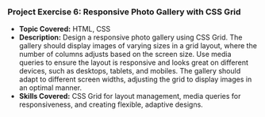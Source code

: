 ### Project Exercise 6: Responsive Photo Gallery with CSS Grid

- **Topic Covered:** HTML, CSS
- **Description:** Design a responsive photo gallery using CSS Grid. The gallery should display images of varying sizes in a grid layout, where the number of columns adjusts based on the screen size. Use media queries to ensure the layout is responsive and looks great on different devices, such as desktops, tablets, and mobiles. The gallery should adapt to different screen widths, adjusting the grid to display images in an optimal manner.
- **Skills Covered:** CSS Grid for layout management, media queries for responsiveness, and creating flexible, adaptive designs.
